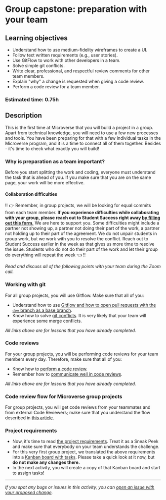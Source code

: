 # Group capstone: preparation with your team

## Learning objectives
- Understand how to use medium-fidelity wireframes to create a UI.
- Follow text written requirements (e.g., user stories).
- Use GitFlow to work with other developers in a team.
- Solve simple git conflicts.
- Write clear, professional, and respectful review comments for other team members.
- Explain "why" a change is requested when giving a code review.
- Perform a code review for a team member.

### Estimated time: 0.75h

## Description

This is the first time at Microverse that you will build a project in a group. 
Apart from technical knowledge, you will need to use a few new processes and tools.
You have been preparing for that with a few individual tasks in the Microverse program, and it is a time to connect all of them together.
Besides - it's time to check what exactly you will build!

### Why is preparation as a team important?

Before you start splitting the work and coding, everyone must understand the task that is ahead of you.
If you make sure that you are on the same page, your work will be more effective.

#### Collaboration difficulties

‼️ 👉 Remember, in group projects, we will be looking for equal commits from each team member. **If you experience difficulties while collaborating with your group, please reach out to Student Success right away [by filling out this form.](https://airtable.com/shr8ApqXENQ0DSHto)** We are here to support you. Some difficulties might include a partner not showing up, a partner not doing their part of the work, a partner not holding up to their part of the agreement. We do not unpair students in group work, but we work with you to resolve the conflict. Reach out to Student Success earlier in the week as that gives us more time to resolve the issue. Students who do not do their part of the work and let their group do everything will repeat the week 👈 ‼️ 

_Read and discuss all of the following points with your team during the Zoom call._

### Working with git

For all group projects, you will use Gitflow. Make sure that all of you:

- Understand how to use [Gitflow and how to open pull requests with the `dev` branch as a base branch](https://github.com/microverseinc/curriculum-transversal-skills/blob/main/git-github/articles/gitflow.md).
- Know how to solve [git conflicts](https://github.com/microverseinc/curriculum-transversal-skills/blob/main/git-github/conflicts_git.md). It is very likely that your team will experience some merge conflicts.

_All links above are for lessons that you have already completed._

### Code reviews

For your group projects, you will be performing code reviews for your team members every day. Therefore, make sure that all of you:

- Know how to [perform a code review](https://github.com/microverseinc/curriculum-transversal-skills/blob/main/code-review/articles/give_code_review_basics.md).
- Remember how to [communicate well in code reviews](https://github.com/microverseinc/curriculum-transversal-skills/blob/main/code-review/better_code_review.md).

_All links above are for lessons that you have already completed._

### Code review flow for Microverse group projects

For group projects, you will get code reviews from your teammates and from external Code Reviewers; make sure that you understand the flow described in [this article](https://github.com/microverseinc/curriculum-transversal-skills/blob/main/code-review/articles/code_review_flow_group_projects.md).

### Project requirements

- Now, it's time to read [the project requirements](https://github.com/microverseinc/curriculum-javascript/tree/main/group-capstone/js_capstone.md). Treat it as a Sneak Peek and make sure that everybody on your team understands the challenge.
- For this very first group project, we translated the above requirements into a [Kanban board with tasks](https://github.com/microverseinc/curriculum-javascript/projects/1). Please take a quick look at it now, but **do not make any changes there.**
- In the next activity, you will create a copy of that Kanban board and start to assign tasks!




------

_If you spot any bugs or issues in this activity, you can [open an issue with your proposed change](https://github.com/microverseinc/curriculum-transversal-skills/blob/main/git-github/articles/open_issue.md)._